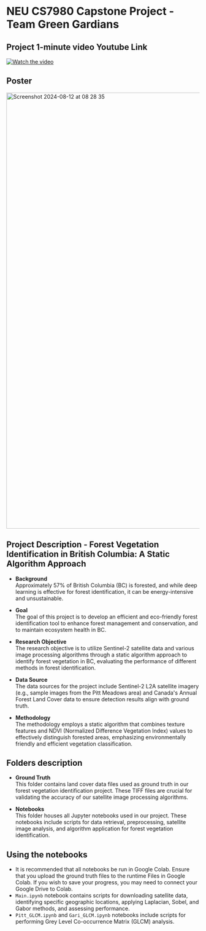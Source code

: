 # NEU CS7980 Capstone Project - Team Green Gardians
## Project 1-minute video Youtube Link
[![Watch the video](https://img.youtube.com/vi/lmzzuo7iB9o/0.jpg)](https://www.youtube.com/watch?v=lmzzuo7iB9o)

## Poster

<img width="1136" alt="Screenshot 2024-08-12 at 08 28 35" src="https://github.com/user-attachments/assets/e8311f05-098f-4842-b936-8d6f60d7957d">

## Project Description - Forest Vegetation Identification in British Columbia: A Static Algorithm Approach
- **Background**  
  Approximately 57% of British Columbia (BC) is forested, and while deep learning is effective for forest identification, it can be energy-intensive and unsustainable.

- **Goal**  
  The goal of this project is to develop an efficient and eco-friendly forest identification tool to enhance forest management and conservation, and to maintain ecosystem health in BC.

- **Research Objective**  
  The research objective is to utilize Sentinel-2 satellite data and various image processing algorithms through a static algorithm approach to identify forest vegetation in BC, evaluating the performance of different methods in forest identification.

- **Data Source**  
  The data sources for the project include Sentinel-2 L2A satellite imagery (e.g., sample images from the Pitt Meadows area) and Canada's Annual Forest Land Cover data to ensure detection results align with ground truth.

- **Methodology**  
  The methodology employs a static algorithm that combines texture features and NDVI (Normalized Difference Vegetation Index) values to effectively distinguish forested areas, emphasizing environmentally friendly and efficient vegetation classification.

## Folders description
- **Ground Truth**  
  This folder contains land cover data files used as ground truth in our forest vegetation identification project. These TIFF files are crucial for validating the accuracy of our satellite image processing algorithms.

- **Notebooks**  
  This folder houses all Jupyter notebooks used in our project. These notebooks include scripts for data retrieval, preprocessing, satellite image analysis, and algorithm application for forest vegetation identification. 

## Using the notebooks
- It is recommended that all notebooks be run in Google Colab. Ensure that you upload the ground truth files to the runtime Files in Google Colab. If you wish to save your progress, you may need to connect your Google Drive to Colab.
- `Main.ipynb` notebook contains scripts for downloading satellite data, identifying specific geographic locations, applying Laplacian, Sobel, and Gabor methods, and assessing performance.
- `Pitt_GLCM.ipynb` and `Gari_GLCM.ipynb` notebooks include scripts for performing Grey Level Co-occurrence Matrix (GLCM) analysis.
